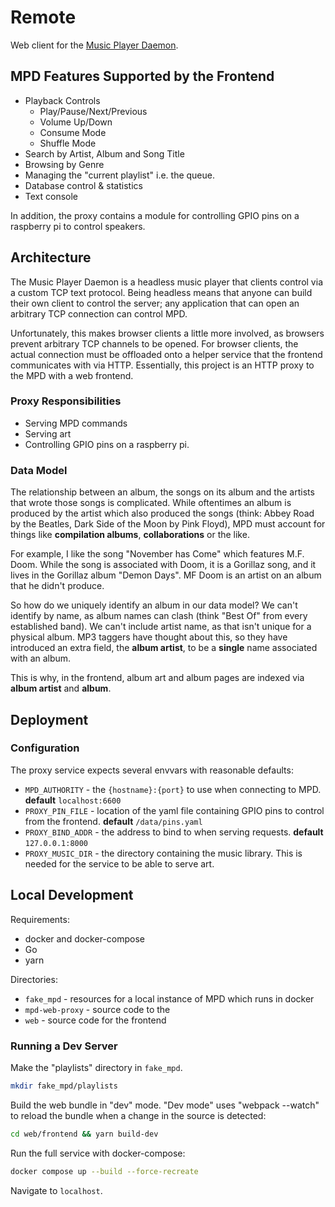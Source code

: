 
# Remote

Web client for the [Music Player Daemon](https://www.musicpd.org/).

## MPD Features Supported by the Frontend
* Playback Controls
  - Play/Pause/Next/Previous
  - Volume Up/Down
  - Consume Mode
  - Shuffle Mode
* Search by Artist, Album and Song Title
* Browsing by Genre
* Managing the "current playlist" i.e. the queue.
* Database control & statistics
* Text console

In addition, the proxy contains a module for controlling GPIO pins on a raspberry
pi to control speakers.

## Architecture

The Music Player Daemon is a headless music player that clients control via
a custom TCP text protocol. Being headless means that anyone can build their own
client to control the server; any application that can open an arbitrary TCP
connection can control MPD.

Unfortunately, this makes browser clients a little more involved, as browsers
prevent arbitrary TCP channels to be opened. For browser clients, the actual
connection must be offloaded onto a helper service that the frontend communicates
with via HTTP. Essentially, this project is an HTTP proxy to the MPD with a web
frontend.

### Proxy Responsibilities

* Serving MPD commands
* Serving art
* Controlling GPIO pins on a raspberry pi.

### Data Model
The relationship between an album, the songs on its album and the artists that 
wrote those songs is complicated. While oftentimes an album is produced by the
artist which also produced the songs (think: Abbey Road by the Beatles,
Dark Side of the Moon by Pink Floyd), MPD must account for things like
**compilation albums**, **collaborations** or the like.

For example, I like the song "November has Come" which features M.F. Doom.
While the song is associated with Doom, it is a Gorillaz song, and it lives
in the Gorillaz album "Demon Days". MF Doom is an artist on an album that
he didn't produce.

So how do we uniquely identify an album in our data model? We can't identify
by name, as album names can clash (think "Best Of" from every established band).
We can't include artist name, as that isn't unique for a physical album.
MP3 taggers have thought about this, so they have introduced an extra field,
the **album artist**, to be a **single** name associated with an album.

This is why, in the frontend, album art and album pages are indexed via
**album artist** and **album**.

## Deployment

### Configuration
The proxy service expects several envvars with reasonable defaults:

* `MPD_AUTHORITY` - the `{hostname}:{port}` to use when connecting to MPD. **default** `localhost:6600`
* `PROXY_PIN_FILE` - location of the yaml file containing GPIO pins to control from the frontend. **default** `/data/pins.yaml`
* `PROXY_BIND_ADDR` - the address to bind to when serving requests. **default** `127.0.0.1:8000`
* `PROXY_MUSIC_DIR` - the directory containing the music library. This is needed for the service to be able to serve art.

## Local Development

Requirements:
 * docker and docker-compose
 * Go
 * yarn

Directories:
 - `fake_mpd` - resources for a local instance of MPD which runs in docker
 - `mpd-web-proxy` - source code to the 
 - `web` - source code for the frontend

### Running a Dev Server

Make the "playlists" directory in `fake_mpd`.

```sh
mkdir fake_mpd/playlists
```

Build the web bundle in "dev" mode. "Dev mode" uses "webpack --watch" to reload the bundle when a change in the source is detected:

```sh
cd web/frontend && yarn build-dev
```

Run the full service with docker-compose:

```sh
docker compose up --build --force-recreate
```

Navigate to `localhost`.

